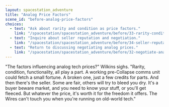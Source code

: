 ```yaml
---
layout: spacestation_adventure
title: "Analog Price Factors"
scene_id: "before-analog-price-factors"
choices:
  - text: "Ask about rarity and condition as price factors."
    link: "/spacestation/spacestation_adventure/before/33-rarity-condition-price/"
  - text: "Inquire about seller reputation and negotiation."
    link: "/spacestation/spacestation_adventure/before/34-seller-reputation-negotiation/"
  - text: "Return to discussing negotiating analog prices."
    link: "/spacestation/spacestation_adventure/before/32-negotiate-analog-prices/"
---
```


"The factors influencing analog tech prices?" Wilkins sighs. "Rarity, condition, functionality, all play a part. A working pre-Collapse comms unit could fetch a small fortune. A broken one, just a few credits for parts. And then there's the seller. Some are fair, others will try to bleed you dry. It's a buyer beware market, and you need to know your stuff, or you'll get fleeced. But whatever the price, it's worth it for the freedom it offers. The Wires can't touch you when you're running on old-world tech."
